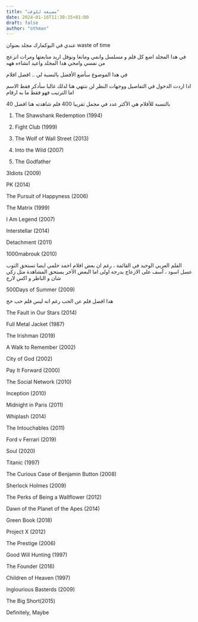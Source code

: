 ```yaml
---
title: "مضيعة للوقت"
date: 2024-01-16T11:30:15+01:00
draft: false
author: "othman"
---
```


عندي في البوكمارك مجلد بعنوان
waste of time

في هدا المجلد اضع كل فلم و مسلسل وانمي ومانغا ونوفل اريد متابعتها
ومرات انزعج من نفسي وامحي هدا المجلد واعيد انشاءه ههه

في هدا الموضوع سأضع الأفضل بالنسبة لي .. افضل افلام

ادا اردت الدخول في التفاصيل ووجهات النظر لن ننتهي هنا لدلك غالبا سأدكر فقط الاسم اما الترتيب فهو فقط ما به ارقام

بالنسبة للأفلام هي الأكتر عدد في مجمل تقريبا 400 فلم شاهدته هنا افضل 40

1. The Shawshank Redemption (1994)

2. Fight Club (1999)

3. The Wolf of Wall Street (2013)

4. Into the Wild (2007)

5. The Godfather

3Idiots (2009)

PK (2014)

The Pursuit of Happyness (2006)

The Matrix (1999)

I Am Legend (2007)

Interstellar (2014)

Detachment (2011)

1000mabrouk (2010)

الفلم العربي الوحيد في القائمة ، رغم ان بعض افلام احمد حلمي ايضا تستحق التوب
عسل اسود ، آسف على الازعاج بدرجة اولى
اما البعض الآخر يستحق المشاهدة متل زكي شان و الناظر و اكس لارج

500Days of Summer (2009)

هدا افضل فلم عن الحب رغم انه ليس فلم حب خخ

The Fault in Our Stars (2014)

Full Metal Jacket (1987)

The Irishman (2019)

A Walk to Remember (2002)

City of God (2002)

Pay It Forward (2000)

The Social Network (2010)

Inception (2010)

Midnight in Paris (2011)

Whiplash (2014)

The Intouchables (2011)

Ford v Ferrari (2019)

Soul (2020)

Titanic (1997)

The Curious Case of Benjamin Button (2008)

Sherlock Holmes (2009)

The Perks of Being a Wallflower (2012)

Dawn of the Planet of the Apes (2014)

Green Book (2018)

Project X (2012)

The Prestige (2006)

Good Will Hunting (1997)

The Founder (2016)

Children of Heaven (1997)

Inglourious Basterds (2009)

The Big Short(2015)

Definitely, Maybe
